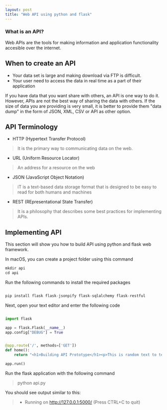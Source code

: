 ```yaml
---
layout: post
title: "Web API using python and flask"
---
```



### What is an API?

Web APIs are the tools for making information and application functionality accesible over the internet.

## When to create an API

* Your data set is large and making download via FTP is difficult.
* Your user need to access the data in real time as a part of their application

If you have data that you want share with others, an API is one way to do it. However, APIs are not the best way of sharing the data with others. If the size of data you are providing is very small, it is better to provide them "data dump" in the form of JSON, XML, CSV or API as other option.


## API Terminology

* HTTP (Hypertext Transfer Protocol)

> It is the primary way to communicating data on the web.

* URL (Uniform Resource Locator)

> An address for a resource on the web

* JSON (JavaScript Object Notation)

> iT is a text-based data storage format that is designed to be easy to read for both humans and machines

* REST (REpresentational State Transfer)

>It is a philosophy that describes some best practices for implementing APIs.

## Implementing API

This section will show you how to build API using python and flask web framework.

In macOS, you can create a project folder using this command

```python
mkdir api
cd api

```

Run the following commands to install the required packages

```python

pip install flask flask-jsonpify flask-sqlalchemy flask-restful

```

Next, open your text editor and enter the following code

```python

import flask

app = flask.Flask(__name__)
app.config["DEBUG"] = True


@app.route('/', methods=['GET'])
def home():
    return "<h1>Building API Prototype</h1><p>This is random text to test random things</p>"

app.run()
```

Run the flask application with the following command

>python api.py

You should see output similar to this:

>* Running on http://127.0.0.1:5000/ (Press CTRL+C to quit)

